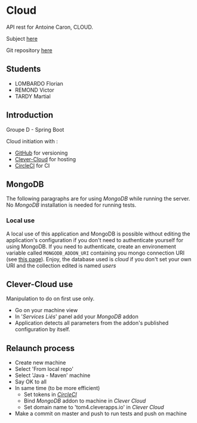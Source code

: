 # Cloud
API rest for Antoine Caron, CLOUD.

Subject [here](https://slashgear.github.io/cloud/)

Git repository [here](https://www.github.com/Amoshalt/Cloud)

## Students
 - LOMBARDO Florian
 - REMOND Victor
 - TARDY Martial

## Introduction
Groupe D - Spring Boot

Cloud initiation with : 
 * [GitHub](https://www.github.com) for versioning
 * [Clever-Cloud](https://www.clever-cloud.com/en/) for hosting
 * [CircleCI](https://circleci.com/) for CI

## MongoDB

The following paragraphs are for using *MongoDB* while running the server. No *MongoDB* installation is needed for running tests.

### Local use
A local use of this application and MongoDB is possible without editing the application's configuration if you don't need to authenticate yourself for using MongoDB.
If you need to authenticate, create an environement variable called `MONGODB_ADDON_URI` containing you mongo connection URI (see [this page](http://www.mongoing.com/docs/reference/connection-string.html)).
Enjoy, the database used is *cloud* if you don't set your own URI and the collection edited is named *users*

## Clever-Cloud use
Manipulation to do on first use only.
 * Go on your machine view
 * In '*Services Liés*' panel add your *MongoDB* addon
 * Application detects all parameters from the addon's published configuration by itself.

## Relaunch process
  * Create new machine
  * Select 'From local repo'
  * Select 'Java - Maven' machine
  * Say OK to all
  * In same time (to be more efficient)
    * Set tokens in [*CircleCI*](https://circleci.com/gh/Amoshalt/Cloud/edit#env-vars)
    * Bind *MongoDB* addon to machine in *Clever Cloud*
    * Set domain name to 'tom4.cleverapps.io' in *Clever Cloud*
  * Make a commit on master and push to run tests and push on machine
